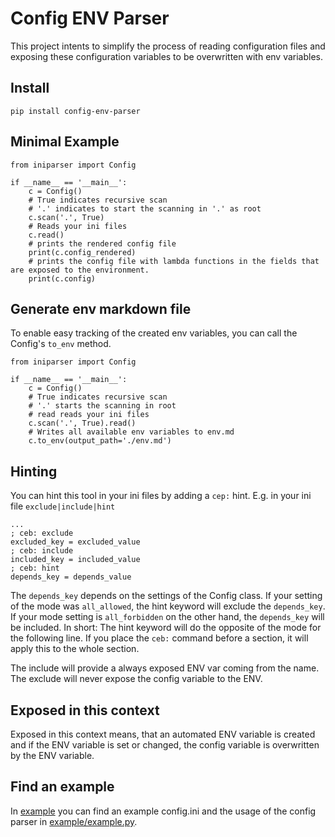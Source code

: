 # Config ENV Parser
This project intents to simplify the process of reading configuration files and
exposing these configuration variables to be overwritten with env variables.

## Install
`pip install config-env-parser`

## Minimal Example
```
from iniparser import Config

if __name__ == '__main__':
    c = Config()
    # True indicates recursive scan
    # '.' indicates to start the scanning in '.' as root
    c.scan('.', True)
    # Reads your ini files
    c.read()
    # prints the rendered config file
    print(c.config_rendered)
    # prints the config file with lambda functions in the fields that are exposed to the environment.
    print(c.config)
```

## Generate env markdown file
To enable easy tracking of the created env variables, 
you can call the Config's `to_env` method.

```
from iniparser import Config

if __name__ == '__main__':
    c = Config()
    # True indicates recursive scan
    # '.' starts the scanning in root
    # read reads your ini files
    c.scan('.', True).read()
    # Writes all available env variables to env.md
    c.to_env(output_path='./env.md')

```

## Hinting
You can hint this tool in your ini files by adding a `cep:` hint.
E.g. in your ini file `exclude|include|hint`
```
...
; ceb: exclude
excluded_key = excluded_value
; ceb: include
included_key = included_value
; ceb: hint
depends_key = depends_value
```
The `depends_key` depends on the settings of the Config class. If your setting of the mode was
`all_allowed`, the hint keyword will exclude the `depends_key`. If your mode setting is
`all_forbidden` on the other hand, the `depends_key` will be included.
In short: The hint keyword will do the opposite of the mode for the following line. 
If you place the `ceb:` command before a section, it will apply this to the whole section.

The include will provide a always exposed ENV var coming from the name.
The exclude will never expose the config variable to the ENV.


## Exposed in this context
Exposed in this context means, that an automated ENV variable is created and if the ENV variable is
set or changed, the config variable is overwritten by the ENV variable. 

## Find an example
In [example](./example) you can find an example config.ini and the usage of the config parser in
[example/example.py](./example/example.py).